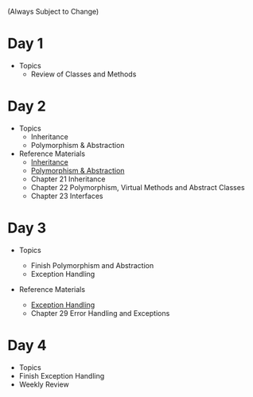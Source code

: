 (Always Subject to Change)
# Day 1 
- Topics
  - Review of Classes and Methods 
  
 
# Day 2
- Topics
	- Inheritance 
	- Polymorphism & Abstraction
- Reference Materials
  - [Inheritance](https://docs.google.com/a/wecancodeit.org/presentation/d/1mP--14bkEQSEMDW3wiua5SOTL8ii7IxwtTR_CAChL1s/edit?usp=sharing)
  - [Polymorphism & Abstraction](https://docs.google.com/a/wecancodeit.org/presentation/d/1fNnwqiN9c_5dyRFyV5YsbZQ2aPdvWTXgnSnTSg79mZ8/edit?usp=sharing)
  - Chapter 21 Inheritance 
  - Chapter 22 Polymorphism, Virtual Methods and Abstract Classes 
  - Chapter 23 Interfaces
 
# Day 3 
- Topics
	- Finish Polymorphism and Abstraction
	- Exception Handling
  

- Reference Materials
  - [Exception Handling](https://docs.google.com/presentation/d/1eopuNu6enOy67_P2IXhjINhHA1EKoXsXtH4yEMhsbo4/edit?usp=sharing)
  - Chapter 29 Error Handling and Exceptions 
  
# Day 4
- Topics 
 - Finish Exception Handling
 - Weekly Review 
